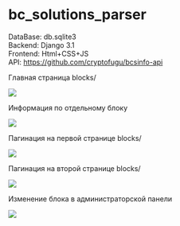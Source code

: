 # bc_solutions_parser

DataBase: db.sqlite3  
Backend: Django 3.1  
Frontend: Html+CSS+JS  
API: https://github.com/cryptofugu/bcsinfo-api  

Главная страница blocks/  
<p>
  <img src="https://sun9-12.userapi.com/impg/6nd5-5ZVSFxIbVgqyoly1YdLW4KWvCSiLkHDIA/zaad6zn3HRk.jpg?size=1185x564&quality=96&proxy=1&sign=1f56dfa70136bcf61ead30d402e1deed&type=album">
</p>

Информация по отдельному блоку
<p>
  <img src="https://sun9-50.userapi.com/impg/PqRkQGTNj6uT_LWLsTdyMvn4NHu_UchrxdKtYw/1SuUDYvPXwQ.jpg?size=1175x581&quality=96&proxy=1&sign=601d97cfddd8e6d8dffe7f06268f3bd8&type=album">
</p>

Пагинация на первой странице blocks/
<p>
  <img src="https://sun9-73.userapi.com/impg/qii7SqSEgevLDlf5d5M93lYZuh-9a_W5c3eAiQ/x8UkuyrdEKo.jpg?size=1162x561&quality=96&proxy=1&sign=9dec0def443ad2f054d248a50c685f8c&type=album">
</p>

Пагинация на второй странице blocks/
<p>
  <img src="https://sun9-69.userapi.com/impg/O94gq2rqEymyLmC2vxJsvPwiEhAExG0TWrlSjw/vNsIuTdOXig.jpg?size=1179x580&quality=96&proxy=1&sign=b89cb2d1ca7f3c4ff3618adabb373959&type=album>
</p>

Администраторская панель 
<p>
  <img src="https://sun9-18.userapi.com/impg/TeAprSSlInVR-1SVycJLmabH3hHEBxRwX8UGzQ/d3ifviP-rWc.jpg?size=1176x596&quality=96&proxy=1&sign=7d2614f57b8629ac8807a422d73792eb&type=album">
</p>

Изменение блока в администраторской панели
<p>
  <img src="https://sun9-65.userapi.com/impg/wr9l2B12QM5_1LeORwMkg_PvyEF-aBWXh5S6Gw/227LgjvpI-Q.jpg?size=1187x587&quality=96&proxy=1&sign=652c57a15b33c56329b2bc3d2111b4b1&type=album">
</p>
